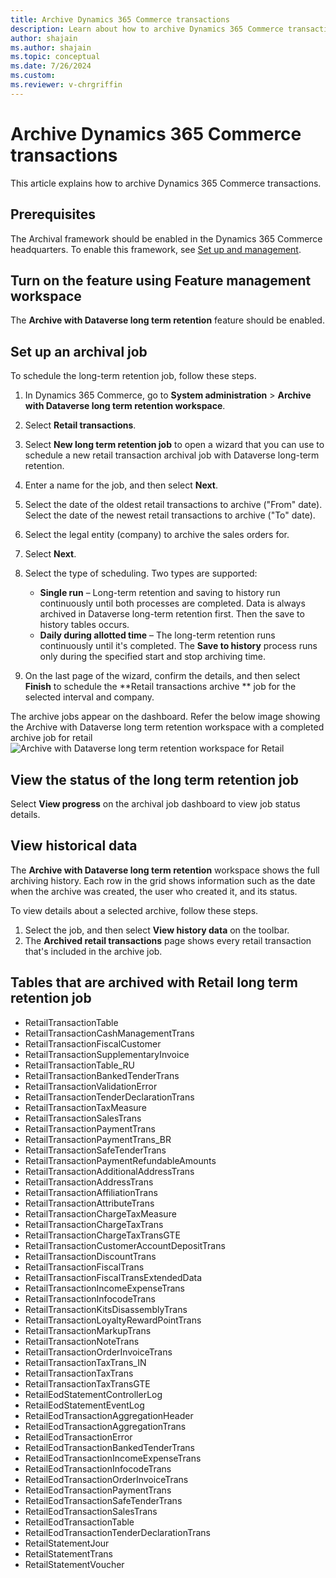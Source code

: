 ```yaml
---
title: Archive Dynamics 365 Commerce transactions
description: Learn about how to archive Dynamics 365 Commerce transactions.
author: shajain
ms.author: shajain
ms.topic: conceptual
ms.date: 7/26/2024
ms.custom:
ms.reviewer: v-chrgriffin
---
```


# Archive Dynamics 365 Commerce transactions

This article explains how to archive Dynamics 365 Commerce transactions.

## Prerequisites

The Archival framework should be enabled in the Dynamics 365 Commerce headquarters. To enable this framework, see [Set up and management](archive-setup-manage.md).

## Turn on the feature using Feature management workspace

The **Archive with Dataverse long term retention** feature should be enabled.

## Set up an archival job

To schedule the long-term retention job, follow these steps.

1. In Dynamics 365 Commerce, go to **System administration** \> **Archive with Dataverse long term retention workspace**.
1. Select **Retail transactions**.
1. Select **New long term retention job** to open a wizard that you can use to schedule a new retail transaction archival job with Dataverse long-term retention.
1. Enter a name for the job, and then select **Next**.
1. Select the date of the oldest retail transactions to archive ("From" date). Select the date of the newest retail transactions to archive ("To" date).
1. Select the legal entity (company) to archive the sales orders for.
1. Select **Next**.
1. Select the type of scheduling. Two types are supported:

    - **Single run** – Long-term retention and saving to history run continuously until both processes are completed. Data is always archived in Dataverse long-term retention first. Then the save to history tables occurs.
    - **Daily during allotted time** – The long-term retention runs continuously until it's completed. The **Save to history** process runs only during the specified start and stop archiving time.

1. On the last page of the wizard, confirm the details, and then select **Finish** to schedule the **Retail transactions archive ** job for the selected interval and company.

The archive jobs appear on the dashboard.
Refer the below image showing the Archive with Dataverse long term retention workspace with a completed archive job for retail
![Archive with Dataverse long term retention workspace for Retail](../media/Retail_LTR.png "Archive with Dataverse long term retention workspace for Retail")

## View the status of the long term retention job

Select **View progress** on the archival job dashboard to view job status details.

## View historical data

The **Archive with Dataverse long term retention** workspace shows the full archiving history. Each row in the grid shows information such as the date when the archive was created, the user who created it, and its status.

To view details about a selected archive, follow these steps.

1. Select the job, and then select **View history data** on the toolbar.
1. The **Archived retail transactions** page shows every retail transaction that's included in the archive job. 

## Tables that are archived with Retail long term retention job
- RetailTransactionTable
- RetailTransactionCashManagementTrans
- RetailTransactionFiscalCustomer
- RetailTransactionSupplementaryInvoice
- RetailTransactionTable_RU
- RetailTransactionBankedTenderTrans
- RetailTransactionValidationError
- RetailTransactionTenderDeclarationTrans
- RetailTransactionTaxMeasure
- RetailTransactionSalesTrans
- RetailTransactionPaymentTrans
- RetailTransactionPaymentTrans_BR
- RetailTransactionSafeTenderTrans
- RetailTransactionPaymentRefundableAmounts
- RetailTransactionAdditionalAddressTrans
- RetailTransactionAddressTrans
- RetailTransactionAffiliationTrans
- RetailTransactionAttributeTrans
- RetailTransactionChargeTaxMeasure
- RetailTransactionChargeTaxTrans
- RetailTransactionChargeTaxTransGTE
- RetailTransactionCustomerAccountDepositTrans
- RetailTransactionDiscountTrans
- RetailTransactionFiscalTrans
- RetailTransactionFiscalTransExtendedData
- RetailTransactionIncomeExpenseTrans
- RetailTransactionInfocodeTrans
- RetailTransactionKitsDisassemblyTrans
- RetailTransactionLoyaltyRewardPointTrans                          
- RetailTransactionMarkupTrans
- RetailTransactionNoteTrans
- RetailTransactionOrderInvoiceTrans
- RetailTransactionTaxTrans_IN
- RetailTransactionTaxTrans
- RetailTransactionTaxTransGTE
- RetailEodStatementControllerLog
- RetailEodStatementEventLog
- RetailEodTransactionAggregationHeader
- RetailEodTransactionAggregationTrans
- RetailEodTransactionError
- RetailEodTransactionBankedTenderTrans
- RetailEodTransactionIncomeExpenseTrans
- RetailEodTransactionInfocodeTrans
- RetailEodTransactionOrderInvoiceTrans
- RetailEodTransactionPaymentTrans
- RetailEodTransactionSafeTenderTrans
- RetailEodTransactionSalesTrans
- RetailEodTransactionTable
- RetailEodTransactionTenderDeclarationTrans
- RetailStatementJour
- RetailStatementTrans
- RetailStatementVoucher  

